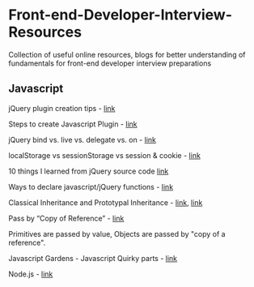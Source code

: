 # Front-end-Developer-Interview-Resources
Collection of useful online resources, blogs for better understanding of fundamentals for front-end developer interview preparations

<h2>Javascript</h2>

jQuery plugin creation tips - <a href="https://learn.jquery.com/plugins/basic-plugin-creation/">link</a>

Steps to create Javascript Plugin - <a href="https://scotch.io/tutorials/building-your-own-javascript-modal-plugin">link</a>

jQuery bind vs. live vs. delegate vs. on - <a href="http://www.elijahmanor.com/differences-between-jquery-bind-vs-live-vs-delegate-vs-on/">link</a>

localStorage vs sessionStorage vs session & cookie - <a href="http://stackoverflow.com/questions/19867599/what-is-the-difference-between-localstorage-sessionstorage-session-and-cookie">link</a>

<p>10 things I learned from jQuery source code <a href="http://www.paulirish.com/2010/10-things-i-learned-from-the-jquery-source/"><span>link</span></a></p>

<p>Ways to declare javascript/jQuery functions - <a href="http://www.sitepoint.com/5-ways-declare-functions-jquery/"><span>link</span></a></p>

<p>Classical Inheritance and Prototypal Inheritance - <a href="http://www.crockford.com/javascript/inheritance.html"><span>link</span></a><span>, </span><a href="http://stackoverflow.com/questions/183702/access-parents-parent-from-javascript-object"><span>link</span></a></p>
<p>Pass by &ldquo;Copy of Reference&rdquo; - <a href="http://stackoverflow.com/questions/13104494/does-javascript-pass-by-reference"><span>link</span></a></p>
<p>Primitives are passed by value, Objects are passed by "copy of a reference".</p>
<p>Javascript Gardens - Javascript Quirky parts - <a href="http://bonsaiden.github.io/JavaScript-Garden/"><span>link</span></a></p>
<p>Node.js - <a href="http://www.toptal.com/nodejs/why-the-hell-would-i-use-node-js">link</a></p>
